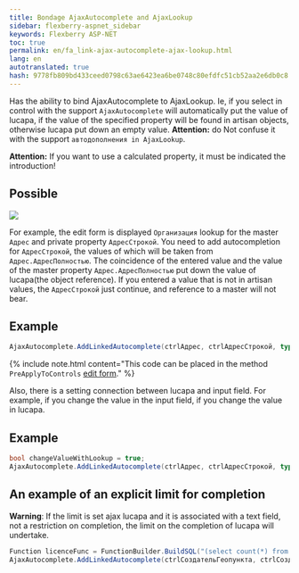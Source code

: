 ```yaml
---
title: Bondage AjaxAutocomplete and AjaxLookup
sidebar: flexberry-aspnet_sidebar
keywords: Flexberry ASP-NET
toc: true
permalink: en/fa_link-ajax-autocomplete-ajax-lookup.html
lang: en
autotranslated: true
hash: 9778fb809bd433ceed0798c63ae6423ea6be0748c80efdfc51cb52aa2e6db0c8
---
```


Has the ability to bind AjaxAutocomplete to AjaxLookup. Ie, if you select in control with the support `AjaxAutocomplete` will automatically put the value of lucapa, if the value of the specified property will be found in artisan objects, otherwise lucapa put down an empty value.
__Attention:__ do Not confuse it with the support `автодополнения in AjaxLookup`.

__Attention:__ If you want to use a calculated property, it must be indicated the introduction!

## Possible

![](/images/pages/products/flexberry-aspnet/controls/link-autocomplete.png)

For example, the edit form is displayed `Организация` lookup for the master `Адрес` and private property `АдресСтрокой`. You need to add autocompletion for `АдресСтрокой`, the values of which will be taken from `Адрес.АдресПолностью`. The coincidence of the entered value and the value of the master property `Адрес.АдресПолностью` put down the value of lucapa(the object reference). If you entered a value that is not in artisan values, the `АдресСтрокой` just continue, and reference to a master will not bear.

## Example

```csharp
AjaxAutocomplete.AddLinkedAutocomplete(ctrlАдрес, ctrlАдресСтрокой, typeof(Адрес), "Adrasmanskiy");
```

{% include note.html content="This code can be placed in the method `PreApplyToControls` [edit form](fa_form-interaction.html)." %}

Also, there is a setting connection between lucapa and input field. For example, if you change the value in the input field, if you change the value in lucapa.

## Example

```csharp
bool changeValueWithLookup = true;
AjaxAutocomplete.AddLinkedAutocomplete(ctrlАдрес, ctrlАдресСтрокой, typeof(Адрес), "Adrasmanskiy", changeValueWithLookup);
```

## An example of an explicit limit for completion

__Warning__: If the limit is set ajax lucapa and it is associated with a text field, not a restriction on completion, the limit on the completion of lucapa will undertake.

```csharp
Function licenceFunc = FunctionBuilder.BuildSQL("(select count(*) from Licenzirovanie where STORMMainObjectKey = Organization) > 0");
AjaxAutocomplete.AddLinkedAutocomplete(ctrlСоздательГеопункта, ctrlСоздательГеопунктаСтрокой, typeof(Организация), "ORGANIZACIJA",  true, true, licenceFunc);
```



